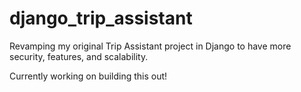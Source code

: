 # django_trip_assistant

Revamping my original Trip Assistant project in Django to have more security, features, and scalability. 

Currently working on building this out!
